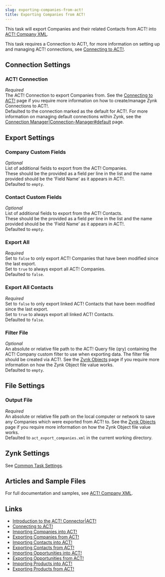 ```yaml
---
slug: exporting-companies-from-act!
title: Exporting Companies from ACT!
---
```

This task will export Companies and their related Contacts from ACT! into [ACT! Company XML](act!-company-xml).

This task requires a Connection to ACT!, for more information on setting up and managing ACT! connections, see 	[Connecting to ACT!](connecting-to-act!).

## Connection Settings
### ACT! Connection  
_Required_  
The ACT! Connection to export Companies from. See the [Connecting to ACT!](connecting-to-act!) page if you require more information on how to create/manage Zynk Connections to ACT!.  
Defaulted to the connection marked as the default for ACT!. For more information on managing default connections within Zynk, see the [Connection Manager|Connection-Manager#default](connection-manager|connection-manager#default) page.

## Export Settings
### Company Custom Fields
_Optional_  
List of additional fields to export from the ACT! Companies.  
These should be the provided as a field per line in the list and the name provided should be the 'Field Name' as it appears in ACT!.  
Defaulted to `empty`.

### Contact Custom Fields
_Optional_  
List of additional fields to export from the ACT! Contacts.  
These should be the provided as a field per line in the list and the name provided should be the 'Field Name' as it appears in ACT!.  
Defaulted to `empty`.

### Export All
_Required_  
Set to `false` to only export ACT! Companies that have been modified since the last export.  
Set to `true` to always export all ACT! Companies.  
Defaulted to `false`.

### Export All Contacts
_Required_  
Set to `false` to only export linked ACT! Contacts that have been modified since the last export.  
Set to `true` to always export all linked ACT! Contacts.  
Defaulted to `false`.

### Filter File
_Optional_  
An absolute or relative file path to the ACT! Query file (qry) containing the ACT! Company custom filter to use when exporting data. The filter file should be created via ACT!. See the [Zynk Objects](zynk-objects) page if you require more information on how the Zynk Object file value works.  
Defaulted to `empty`.

## File Settings
### Output File
_Required_  
An absolute or relative file path on the local computer or network to save any Companies which were exported from ACT! to. See the [Zynk Objects](zynk-objects) page if you require more information on how the Zynk Object file value works.  
Defaulted to `act_export_companies.xml` in the current working directory.

## Zynk Settings
See [Common Task Settings](common-task-settings).

## Articles and Sample Files
For full documentation and samples, see [ACT! Company XML](act!-company-xml).

## Links
- [Introduction to the ACT! Connector|ACT!](introduction-to-the-act!-connector|act!)
- [Connecting to ACT!](connecting-to-act!)
- [Importing Companies into ACT!](importing-companies-into-act!)
- [Exporting Companies from ACT!](exporting-companies-from-act!)
- [Importing Contacts into ACT!](importing-contacts-into-act!)
- [Exporting Contacts from ACT!](exporting-contacts-from-act!)
- [Importing Opportunities into ACT!](importing-opportunities-into-act!)
- [Exporting Opportunities from ACT!](exporting-opportunities-from-act!)
- [Importing Products into ACT!](importing-products-into-act!)
- [Exporting Products from ACT!](exporting-products-from-act!)